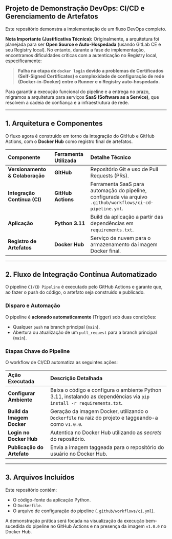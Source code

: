 ## Projeto de Demonstração DevOps: CI/CD e Gerenciamento de Artefatos

Este repositório demonstra a implementação de um fluxo DevOps completo.

**Nota Importante (Justificativa Técnica):**
Originalmente, a arquitetura foi planejada para ser **Open Source e Auto-Hospedada** (usando GitLab CE e seu Registry local). No entanto, durante a fase de implementação, encontramos dificuldades críticas com a autenticação no Registry local, especificamente:

> **Falha na etapa de `docker login` devido a problemas de Certificados (Self-Signed Certificates) e complexidade de configuração de rede (Docker-in-Docker) entre o Runner e o Registry auto-hospedado.**

Para garantir a execução funcional do pipeline e a entrega no prazo, migramos a arquitetura para serviços **SaaS (Software as a Service)**, que resolvem a cadeia de confiança e a infraestrutura de rede.

---

## 1. Arquitetura e Componentes

O fluxo agora é construído em torno da integração do GitHub e GitHub Actions, com o **Docker Hub** como registro final de artefatos.

| Componente | Ferramenta Utilizada | Detalhe Técnico |
| :--- | :--- | :--- |
| **Versionamento & Colaboração** | **GitHub** | Repositório Git e uso de Pull Requests (PRs). |
| **Integração Contínua (CI)** | **GitHub Actions** | Ferramenta SaaS para automação do pipeline, configurada via arquivo `.github/workflows/ci-cd-pipeline.yml`. |
| **Aplicação** | **Python 3.11** | Build da aplicação a partir das dependências em `requirements.txt`. |
| **Registro de Artefatos** | **Docker Hub** | Serviço de nuvem para o armazenamento da imagem Docker final. |

---

## 2. Fluxo de Integração Contínua Automatizado

O pipeline `CI/CD Pipeline` é executado pelo GitHub Actions e garante que, ao fazer o push do código, o artefato seja construído e publicado.

### Disparo e Automação

O pipeline é **acionado automaticamente** (Trigger) sob duas condições:
* Qualquer `push` na branch principal (`main`).
* Abertura ou atualização de um `pull_request` para a branch principal (`main`).

### Etapas Chave do Pipeline

O workflow de CI/CD automatiza as seguintes ações:

| Ação Executada | Descrição Detalhada |
| :--- | :--- |
| **Configurar Ambiente** | Baixa o código e configura o ambiente Python 3.11, instalando as dependências via `pip install -r requirements.txt`. |
| **Build da Imagem Docker** | Geração da imagem Docker, utilizando o `Dockerfile` na raiz do projeto e taggeando-a como `v1.0.0`. |
| **Login no Docker Hub** | Autentica no Docker Hub utilizando as *secrets* do repositório. |
| **Publicação do Artefato** | Envia a imagem taggeada para o repositório do usuário no Docker Hub. |

---

## 3. Arquivos Incluídos

Este repositório contém:
* O código-fonte da aplicação Python.
* O `Dockerfile`.
* O arquivo de configuração do pipeline (`.github/workflows/ci.yml`).


A demonstração prática será focada na visualização da execução bem-sucedida do pipeline no GitHub Actions e na presença da imagem `v1.0.0` no Docker Hub.
